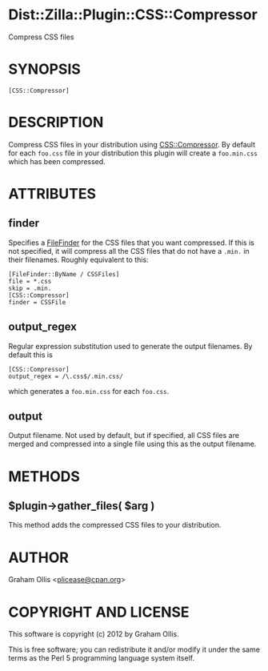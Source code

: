 # Dist::Zilla::Plugin::CSS::Compressor

Compress CSS files

# SYNOPSIS

    [CSS::Compressor]

# DESCRIPTION

Compress CSS files in your distribution using [CSS::Compressor](https://metacpan.org/pod/CSS::Compressor).  By default for
each `foo.css` file in your distribution this plugin will create a `foo.min.css`
which has been compressed.

# ATTRIBUTES

## finder

Specifies a [FileFinder](https://metacpan.org/pod/Dist::Zilla::Role::FileFinder) for the CSS files that
you want compressed.  If this is not specified, it will compress all the CSS
files that do not have a `.min.` in their filenames.  Roughly equivalent to
this:

    [FileFinder::ByName / CSSFiles]
    file = *.css
    skip = .min.
    [CSS::Compressor]
    finder = CSSFile

## output\_regex

Regular expression substitution used to generate the output filenames.  By default
this is

    [CSS::Compressor]
    output_regex = /\.css$/.min.css/

which generates a `foo.min.css` for each `foo.css`.

## output

Output filename.  Not used by default, but if specified, all CSS files are merged and
compressed into a single file using this as the output filename.

# METHODS

## $plugin->gather\_files( $arg )

This method adds the compressed CSS files to your distribution.

# AUTHOR

Graham Ollis &lt;plicease@cpan.org>

# COPYRIGHT AND LICENSE

This software is copyright (c) 2012 by Graham Ollis.

This is free software; you can redistribute it and/or modify it under
the same terms as the Perl 5 programming language system itself.
